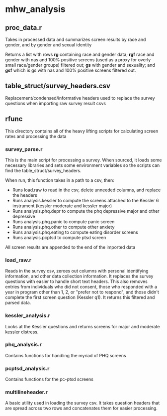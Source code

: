 # mhw_analysis

## proc_data.r ##
Takes in processed data and summarizes screen results by race and gender, and by gender and sexual identity

Returns a list with rows **rg** containing race and gender data; **rgf** race and gender with nas and 100% positive screens (used as a proxy for overly small race/gender groups) filtered out; **gs** with gender and sexuality; and **gsf** which is gs with nas and 100% positive screens filtered out.

## table_struct/survey_headers.csv ##
Replacement/condensed/informative headers used to replace the survey questions when importing raw survey result csvs

## rfunc ##
This directory contains all of the heavy lifting scripts for calculating screen rates and processing the data

### survey_parse.r ###
This is the main script for processing a survey. When sourced, it loads some necessary libraries and sets some environment variables so the scripts can find the table_struct/survey_headers.

When run, this function takes in a path to a csv, then:

   * Runs load.raw to read in the csv, delete unneeded columns, and replace the headers
   * Runs analysis.kessler to compute the screens attached to the Kessler 6 instrument (kessler moderate and kessler major)
   * Runs analysis.phq.depr to compute the phq depressive major and other depressive
   * Runs analysis.phq.panic to compute panic screen
   * Runs analysis.phq.other to compute other anxiety
   * Runs analysis.phq.eating to compute eating disorder screens
   * Runs analysis.pcptsd to compute ptsd screen
	
   All screen results are appended to the end of the imported data
   
### load_raw.r ###
Reads in the survey csv, zeroes out columns with personal identifying information, and other data collection information. It replaces the survey questions with easier to handle short text headers. This also removes entries from individuals who did not consent, those who responded with a year in program other than 1, 2, or "prefer not to respond", and those didn't complete the first screen question (Kessler q1). It returns this filtered and parsed data.

### kessler_analysis.r ###
Looks at the Kessler questions and returns screens for major and moderate kessler distress.

### phq_analysis.r ###
Contains functions for handling the myriad of PHQ screens

### pcptsd_analysis.r ###
Contains functions for the pc-ptsd screens

### multilineheader.r ###
A basic utility used in loading the survey csv. It takes question headers that are spread across two rows and concatenates them for easier processing.
